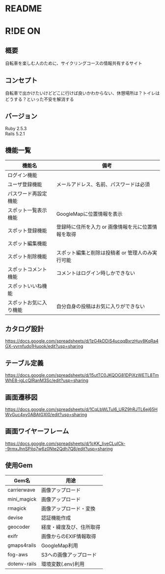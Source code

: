 # README

# R!DE ON

## 概要
自転車を楽しむ人のために、サイクリングコースの情報共有するサイト
## コンセプト
自転車で出かけたいけどどこに行けば良いかわからない、休憩場所は？トイレはどうする？といった不安を解消する
## バージョン
Ruby 2.5.3  
Rails 5.2.1  

## 機能一覧

|機能名|備考|
| --- | --- |
|ログイン機能|     |
|ユーザ登録機能|メールアドレス、名前、パスワードは必須|
|パスワード再設定機能|     |
|スポット一覧表示機能|GoogleMapに位置情報を表示  |
|スポット登録機能|登録時に住所を入力 or 画像情報を元に位置情報を取得|
|スポット編集機能 |     |
|スポット削除機能 |スポット編集と削除は投稿者 or 管理人のみ実行可能|
|スポットコメント機能|コメントはログイン時しかできない|
|スポットいいね機能|     |
|スポットお気に入り機能|自分自身の投稿はお気に入りができない |

## カタログ設計
  https://docs.google.com/spreadsheets/d/1zG4kDDiS4ucqqBxrzHuv8KqRa4GX-yvrnfudo1Huook/edit?usp=sharing

## テーブル定義
  https://docs.google.com/spreadsheets/d/15utTC0JKQOG81DPjXzWETL8TmWhE8-igLcQIRanM3Sc/edit?usp=sharing

## 画面遷移図
  https://docs.google.com/spreadsheets/d/1CqLbWLTul6_URZ9hRJTL6ej65HWvGuc4xy0ABAtGXI0/edit?usp=sharing

## 画面ワイヤーフレーム
  https://docs.google.com/spreadsheets/d/1cKK_IiveCLuICk--9rmxJhnSPitq7w6z0Nte2Qdh7Q8/edit?usp=sharing

## 使用Gem

 |Gem名|用途|
| --- | --- |
|carrierwave|画像アップロード|
|mini_magick|画像アップロード|
|rmagick|画像アップロード・変換|
|devise|認証機能作成|
|geocoder|経度・緯度及び、住所取得|
|exifr|画像からのEXIF情報取得|
|gmaps4rails|GoogleMap利用|
|fog-aws|S3への画像アップロード|
|dotenv-rails|環境変数(.env)利用|
